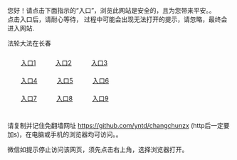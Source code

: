 您好！请点击下面指示的“入口”，浏览此网站是安全的，且为您带来平安。。 <br/>
点击入口后，请耐心等待， 过程中可能会出现无法打开的提示，请忽略，最终会进入网站. </br>

法轮大法在长春<br/>
<div style="padding:10px"><a style="margin:20px" target="_blank" href="https://d3t8vkrxeepfj9.cloudfront.net/2Qpsp?kydfn" id="ccLink1" rel="nofollow">入口1</a> <a target="_blank" style="margin:20px" href="https://drdsv9mc38kc0.cloudfront.net/2Qpsp?yegxzqmz" id="ccLink2" rel="nofollow">入口2</a> <a style="margin:20px" target="_blank" href="https://d2abqjjc4njjqk.cloudfront.net/2Qpsp?uapqolh" id="ccLink3" rel="nofollow">入口3</a></div>

<div style="padding:10px" ><a style="margin:20px" target="_blank" href="https://d3t8vkrxeepfj9.cloudfront.net/2Qpsp?kydfn" id="ccLink4" rel="nofollow">入口4</a> <a style="margin:20px" href="https://drdsv9mc38kc0.cloudfront.net/2Qpsp?yegxzqmz" target="_blank" id="ccLink5" rel="nofollow">入口5</a> <a style="margin:20px" href="https://d2abqjjc4njjqk.cloudfront.net/2Qpsp?uapqolh" target="_blank" id="ccLink6" rel="nofollow">入口6</a></div>

<div style="padding:10px"><a style="margin:20px" target="_blank" href="https://d3t8vkrxeepfj9.cloudfront.net/2Qpsp?kydfn" id="ccLink7" rel="nofollow">入口7</a> <a style="margin:20px" href="https://drdsv9mc38kc0.cloudfront.net/2Qpsp?yegxzqmz" target="_blank" id="ccLink8" rel="nofollow">入口8</a> <a style="margin:20px" target="_blank" href="https://d2abqjjc4njjqk.cloudfront.net/2Qpsp?uapqolh" id="ccLink9" rel="nofollow">入口9</a></div>

<br/>



请复制并记住免翻墙网址 https://github.com/yntd/changchunzx (http后一定要加s)，在电脑或手机的浏览器均可访问。。<br/>

微信如提示停止访问该网页，须先点击右上角，选择浏览器打开。
